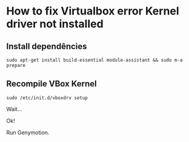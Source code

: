 # How to fix Virtualbox error Kernel driver not installed

## Install dependêncies

```
sudo apt-get install build-essential module-assistant && sudo m-a prepare
```

## Recompile VBox Kernel

```
sudo /etc/init.d/vboxdrv setup
```

Wait...

Ok!

Run Genymotion.
